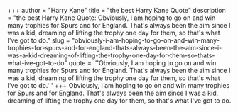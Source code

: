 +++
author = "Harry Kane"
title = "the best Harry Kane Quote"
description = "the best Harry Kane Quote: Obviously, I am hoping to go on and win many trophies for Spurs and for England. That's always been the aim since I was a kid, dreaming of lifting the trophy one day for them, so that's what I've got to do."
slug = "obviously-i-am-hoping-to-go-on-and-win-many-trophies-for-spurs-and-for-england-thats-always-been-the-aim-since-i-was-a-kid-dreaming-of-lifting-the-trophy-one-day-for-them-so-thats-what-ive-got-to-do"
quote = '''Obviously, I am hoping to go on and win many trophies for Spurs and for England. That's always been the aim since I was a kid, dreaming of lifting the trophy one day for them, so that's what I've got to do.'''
+++
Obviously, I am hoping to go on and win many trophies for Spurs and for England. That's always been the aim since I was a kid, dreaming of lifting the trophy one day for them, so that's what I've got to do.
